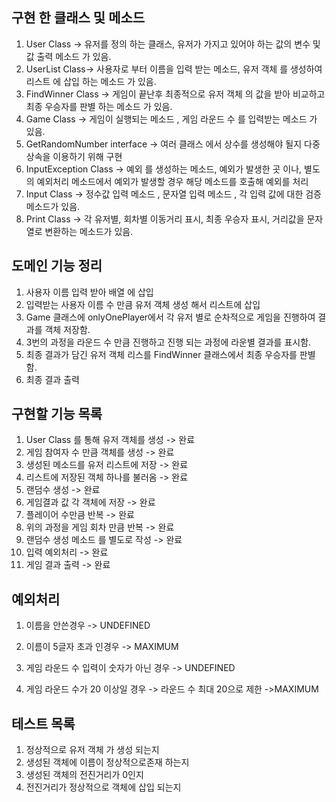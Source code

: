 ## 구현 한 클래스 및 메소드 
1. User Class -> 유저를 정의 하는 클래스, 유저가 가지고 있어야 하는 값의 변수 및 값 출력 메소드 가 있음.
2. UserList Class-> 사용자로 부터 이름을 입력 받는 메소드, 유저 객체 를 생성하여 리스트 에 삽입 하는 메소드 가 있음.
3. FindWinner Class -> 게임이 끝난후 최종적으로 유저 객체 의 값을 받아 비교하고 최종 우승자를 판별 하는 메소드 가 있음.
4. Game Class -> 게임이 실행되는 메소드 , 게임 라운드 수 를 입력받는 메소드 가 있음.
5. GetRandomNumber interface -> 여러 클래스 에서 상수를 생성해야 될지 다중 상속을 이용하기 위해 구현 
6. InputException Class -> 예외 를 생성하는 메소드, 예외가 발생한 곳 이나, 별도의 예외처리 메소드에서 예외가 발생할 경우 해당 메소드를 호출해 예외를 처리
7. Input Class -> 정수값 입력 메소드 , 문자열 입력 메소드 , 각 입력 값에 대한 검증 메소드가 있음.
8. Print Class -> 각 유저별, 회차별 이동거리 표시, 최종 우승자 표시, 거리값을 문자열로 변환하는 메소드가 있음.

## 도메인 기능 정리 
1. 사용자 이름 입력 받아 배열 에 삽입
2. 입력받는 사용자 이름 수 만큼 유저 객체 생성 해서 리스트에 삽입  
3. Game 클래스에 onlyOnePlayer에서 각 유저 별로 순차적으로 게임을 진행하여 결과를 객체 저장함.
4. 3번의 과정을 라운드 수 만큼 진행하고 진행 되는 과정에 라운별 결과를 표시함.
5. 최종 결과가 담긴 유저 객체 리스를 FindWinner 클래스에서 최종 우승자를 판별 함.
6. 최종 결과 출력 



## 구현할 기능 목록
1. User Class 를 통해 유저 객체를 생성 -> 완료
2. 게임 참여자 수 만큼 객체를 생성 -> 완료
3. 생성된 메소드를 유저 리스트에 저장 -> 완료
4. 리스트에 저장된 객체 하나를 불러옴 -> 완료
5. 랜덤수 생성 -> 완료
6. 게임결과 값 각 객체에 저장 -> 완료
7. 플레이어 수만큼 반복 -> 완료
8. 위의 과정을 게임 회차 만큼 반복 -> 완료
7. 랜덤수 생성 메소드 를 별도로 작성 -> 완료
8. 입력 예외처리 -> 완료
9. 게임 결과 출력 -> 완료




## 예외처리 

1. 이름을 안쓴경우 -> UNDEFINED

2. 이름이 5글자 초과 인경우 -> MAXIMUM

3. 게임 라운드 수 입력이 숫자가 아닌 경우 -> UNDEFINED

4. 게임 라운드 수가 20 이상일 경우 -> 라운드 수 최대 20으로 제한 ->MAXIMUM


## 테스트 목록
1. 정상적으로 유저 객체 가 생성 되는지
2. 생성된 객체에 이름이 정상적으로존재 하는지
3. 생성된 객체의 전진거리가 0인지 
4. 전진거리가 정상적으로 객체에 삽입 되는지






